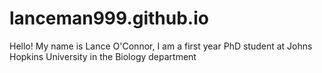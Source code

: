 # lanceman999.github.io
Hello! My name is Lance O'Connor, I am a first year PhD student at Johns Hopkins University in the Biology department
